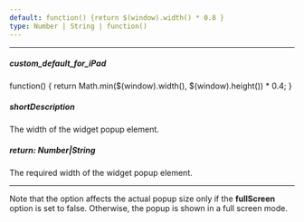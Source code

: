 ```yaml
---
default: function() {return $(window).width() * 0.8 }
type: Number | String | function()
---
```

---
##### custom_default_for_iPad
function() { return Math.min($(window).width(), $(window).height()) * 0.4; }

##### shortDescription
The width of the widget popup element.

##### return: Number|String
The required width of the widget popup element.

---
Note that the option affects the actual popup size only if the **fullScreen** option is set to false. Otherwise, the popup is shown in a full screen mode.